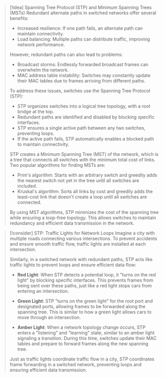 > [!idea] Spanning Tree Protocol (STP) and Minimum Spanning Trees (MSTs)
> Redundant alternate paths in switched networks offer several benefits:
> - Increased resilience: If one path fails, an alternate path can maintain connectivity.
> - Load balancing: Multiple paths can distribute traffic, improving network performance.
> 
> However, redundant paths can also lead to problems:
> - Broadcast storms: Endlessly forwarded broadcast frames can overwhelm the network.
> - MAC address table instability: Switches may constantly update their MAC tables due to frames arriving from different paths.
> 
> To address these issues, switches use the Spanning Tree Protocol (STP):
> - STP organizes switches into a logical tree topology, with a root bridge at the top.
> - Redundant paths are identified and disabled by blocking specific interfaces.
> - STP ensures a single active path between any two switches, preventing loops.
> - If the active path fails, STP automatically enables a blocked path to maintain connectivity.
> 
> STP creates a Minimum Spanning Tree (MST) of the network, which is a tree that connects all switches with the minimum total cost of links. Two popular algorithms for finding MSTs are:
> - Prim's algorithm: Starts with an arbitrary switch and greedily adds the nearest switch not yet in the tree until all switches are included.
> - Kruskal's algorithm: Sorts all links by cost and greedily adds the least-cost link that doesn't create a loop until all switches are connected.
> 
> By using MST algorithms, STP minimizes the cost of the spanning tree while ensuring a loop-free topology. This allows switches to maintain redundancy and efficient data transmission in the network.

> [!consider] STP: Traffic Lights for Network Loops
> Imagine a city with multiple roads connecting various intersections. To prevent accidents and ensure smooth traffic flow, traffic lights are installed at each intersection.
> 
> Similarly, in a switched network with redundant paths, STP acts like traffic lights to prevent loops and ensure efficient data flow:
> 
> - **Red Light**: When STP detects a potential loop, it "turns on the red light" by blocking specific interfaces. This prevents frames from being sent over these paths, just like a red light stops cars from entering an intersection.
> 
> - **Green Light**: STP "turns on the green light" for the root port and designated ports, allowing frames to be forwarded along the spanning tree. This is similar to how a green light allows cars to move through an intersection.
> 
> - **Amber Light**: When a network topology change occurs, STP enters a "listening" and "learning" state, similar to an amber light signaling a transition. During this time, switches update their MAC tables and prepare to forward frames along the new spanning tree.
> 
> Just as traffic lights coordinate traffic flow in a city, STP coordinates frame forwarding in a switched network, preventing loops and ensuring efficient data transmission.





